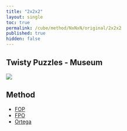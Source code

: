 ```yaml
---
title: "2x2x2"
layout: single
toc: true
permalink: /cube/method/NxNxN/original/2x2x2
published: true
hidden: false
---
```


<head>
  <base target="_self">
</head>



## Twisty Puzzles - Museum

<a target="_blank" href="https://twistypuzzles.com/app/museum/museum_showitem.php?pkey=20">
  <img src="https://twistypuzzles.com/museum/large/00020-01.jpg">
</a>



## Method

- [FOP](/cube/method/NxNxN/original/2x2x2/fop)
- [FPO](/cube/method/NxNxN/original/2x2x2/fpo)
- [Ortega](/cube/method/NxNxN/original/2x2x2/ortega)
